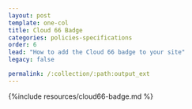 ```yaml
---
layout: post
template: one-col
title: Cloud 66 Badge
categories: policies-specifications
order: 6
lead: "How to add the Cloud 66 badge to your site"
legacy: false

permalink: /:collection/:path:output_ext
---
```



{%include resources/cloud66-badge.md %}